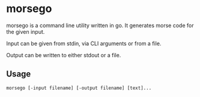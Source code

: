 # morsego

morsego is a command line utility written in go.
It generates morse code for the given input.

Input can be given from stdin, via CLI arguments or from a file.

Output can be written to either stdout or a file.

## Usage

```
morsego [-input filename] [-output filename] [text]...
```
